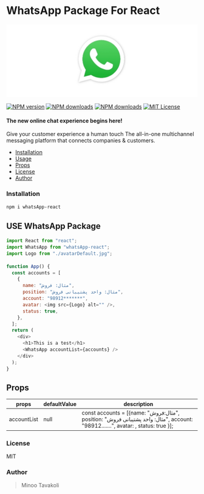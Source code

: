 # WhatsApp Package For React

![whatsapp](https://github.com/MinooTavakoli/whatsApp-react/blob/main/public/whatsApp-logo.jpg)

[![NPM version][npm-version-image]][npm-url] [![NPM downloads][npm-downloads-size-image]][npm-url] [![NPM downloads][npm-downloads-image]][downloads-url] [![MIT License][license-image]][license-url]

#### The new online chat experience begins here!

Give your customer experience a human touch
The all-in-one multichannel messaging platform that connects companies & customers.

- [Installation](#installation)
- [Usage](#use-whatsapp-package)
- [Props](#props)
- [License](#license)
- [Author](#author)

### Installation

```bash
npm i whatsApp-react
```

## USE WhatsApp Package

```js
import React from "react";
import WhatsApp from "whatsApp-react";
import Logo from "./avatarDefault.jpg";

function App() {
  const accounts = [
    {
      name: "مثال: فروش",
      position: "مثال: واحد پشتیبانی فروش",
      account: "98912*******",
      avatar: <img src={Logo} alt="" />,
      status: true,
    },
  ];
  return (
    <div>
      <h1>This is a test</h1>
      <WhatsApp accountList={accounts} />
    </div>
  );
}
```

## Props

| props       | defaultValue | description                                                                                                                                               |
| ----------- | ------------ | --------------------------------------------------------------------------------------------------------------------------------------------------------- |
| accountList | null         | const accounts = [{name: "مثال:‌فروش", position: "مثال: واحد پشتیبانی فروش", account: "98912.......", avatar: <img src={Logo} alt="" />, status: true }]; |

### License

MIT

### Author

> Minoo Tavakoli

[license-image]: http://img.shields.io/npm/l/whatsApp-react.svg?style=flat
[license-url]: LICENSE
[npm-url]: https://npmjs.org/package/whatsApp-react
[npm-version-image]: http://img.shields.io/npm/v/whatsApp-react.svg?style=flat
[npm-downloads-image]: http://img.shields.io/npm/dm/whatsApp-react.svg?style=flat
[npm-downloads-size-image]: https://img.shields.io/bundlephobia/minzip/whatsApp-react.svg?style=flat
[downloads-url]: https://npmcharts.com/compare/whatsApp-react?minimal=true
